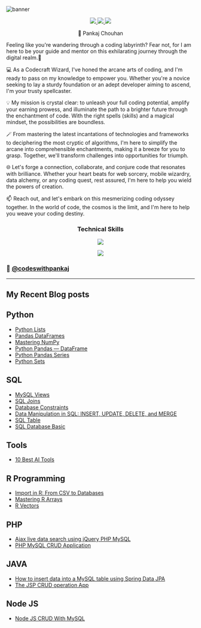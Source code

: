 ![banner](https://github.com/Pankaj-Str/Pankaj-Str/assets/36913690/aced67ba-cb8d-4757-abbf-3b72f189734b)

<p align="center"> 
  <a href="https://twitter.com/home">
    <img src="https://img.shields.io/badge/Twitter-465149?style=for-the-badge"/>
    
  </a>
  
   <a href="https://www.codeswithpankaj.com">
    <img src="https://img.shields.io/badge/Portfolio-465149?style=for-the-badge"/>
  </a>
  

  
   <a href="mailto:p4n.learning@gmail.com">
    <img src="https://img.shields.io/badge/Email-465149?style=for-the-badge"/>
  </a>
 
</p>

<p align="center"> 
🚀 Pankaj Chouhan 

Feeling like you're wandering through a coding labyrinth? Fear not, for I am here to be your guide and mentor on this exhilarating journey through the digital realm.👋

💻 As a Codecraft Wizard, I've honed the arcane arts of coding, and I'm ready to pass on my knowledge to empower you. Whether you're a novice seeking to lay a sturdy foundation or an adept developer aiming to ascend, I'm your trusty spellcaster.

💡 My mission is crystal clear: to unleash your full coding potential, amplify your earning prowess, and illuminate the path to a brighter future through the enchantment of code. With the right spells (skills) and a magical mindset, the possibilities are boundless.

🪄 From mastering the latest incantations of technologies and frameworks to deciphering the most cryptic of algorithms, I'm here to simplify the arcane into comprehensible enchantments, making it a breeze for you to grasp. Together, we'll transform challenges into opportunities for triumph.

🌐 Let's forge a connection, collaborate, and conjure code that resonates with brilliance. Whether your heart beats for web sorcery, mobile wizardry, data alchemy, or any coding quest, rest assured, I'm here to help you wield the powers of creation.

📫 Reach out, and let's embark on this mesmerizing coding odyssey together. In the world of code, the cosmos is the limit, and I'm here to help you weave your coding destiny.
</p>


### <p align="center">Technical Skills</p>

<p align="center">
  <a href="https://www.codeswithpankaj.com">
    <img src="https://skillicons.dev/icons?i=js,mongodb,typescript,next,mysql,java,php,python,r,go,c,cpp" />
  </a>
</p>
<p align="center">
  <a href="https://www.codeswithpankaj.com">
    <img src="https://skillicons.dev/icons?i=express,react,nodejs,html,css,bootstrap,jquery,tailwind,figma,git,github,wordpress" />
  </a>
</p>

### 🔗 [@codeswithpankaj](https://www.codeswithpankaj.com/)  

--------
## My Recent Blog posts
## Python

- [Python Lists](https://codeswithpankaj.medium.com/mastering-python-lists-a-comprehensive-guide-65b709ef65e7)
- [Pandas DataFrames](https://codeswithpankaj.medium.com/mastering-pandas-dataframes-a-comprehensive-guide-codes-with-pankaj-63b22098a6d4)
- [Mastering NumPy](https://codeswithpankaj.medium.com/mastering-numpy-a-comprehensive-guide-codes-with-pankaj-178e191a9143)
- [Python Pandas — DataFrame](https://codeswithpankaj.medium.com/python-pandas-dataframe-6b7eb73a9393)
- [Python Pandas Series](https://codeswithpankaj.medium.com/python-pandas-series-f2df7ddf4720)
- [Python Sets](https://codeswithpankaj.medium.com/python-sets-569a3b5b81cd)

## SQL

- [MySQL Views](https://codeswithpankaj.medium.com/exploring-mysql-views-simplifying-database-queries-with-examples-3a928a7f4893)
- [SQL Joins](https://codeswithpankaj.medium.com/demystifying-sql-joins-a-comprehensive-guide-codes-with-pankaj-e44aa804ec3b)
- [Database Constraints](https://codeswithpankaj.medium.com/exploring-database-constraints-ensuring-data-integrity-in-your-sql-database-codes-with-pankaj-aa131064dc9a)
- [Data Manipulation in SQL: INSERT, UPDATE, DELETE, and MERGE](https://codeswithpankaj.medium.com/mastering-data-manipulation-in-sql-insert-update-delete-and-merge-codes-with-pankaj-a087f94f0f20)
- [SQL Table](https://codeswithpankaj.medium.com/sql-table-869bbf763604)
- [SQL Database Basic](https://codeswithpankaj.medium.com/sql-database-basic-437ae162f6f4)

## Tools

- [10 Best AI Tools](https://codeswithpankaj.medium.com/10-best-ai-tools-to-make-money-and-grow-your-business-with-codes-with-pankaj-9c8401f85cc6)

## R Programming

- [Import in R: From CSV to Databases](https://codeswithpankaj.medium.com/mastering-data-import-in-r-from-csv-to-databases-and-beyond-codes-with-pankaj-b4e9c4d593eb)
- [Mastering R Arrays](https://codeswithpankaj.medium.com/mastering-r-arrays-a-comprehensive-guide-with-examples-codes-with-pankaj-576c37890fcf)
- [R Vectors](https://codeswithpankaj.medium.com/understanding-r-vectors-a-comprehensive-guide-with-examples-codes-with-pankaj-d611f9e0322f)

## PHP

- [Ajax live data search using jQuery PHP MySQL](https://codeswithpankaj.medium.com/ajax-live-data-search-using-jquery-php-mysql-codes-with-pankaj-bb9147f8d305)
- [PHP MySQL CRUD Application](https://codeswithpankaj.medium.com/php-mysql-crud-application-812ee1b90702)

## JAVA

- [How to insert data into a MySQL table using Spring Data JPA](https://codeswithpankaj.medium.com/how-to-insert-data-into-a-mysql-table-using-spring-data-jpa-2df1a147fa9f)
- [The JSP CRUD operation App](https://codeswithpankaj.medium.com/the-jsp-crud-operation-app-with-codes-with-pankaj-292092d51b99)

## Node JS

- [Node JS CRUD With MySQL](https://codeswithpankaj.medium.com/node-js-crud-with-mysql-f605755e9fcb)



